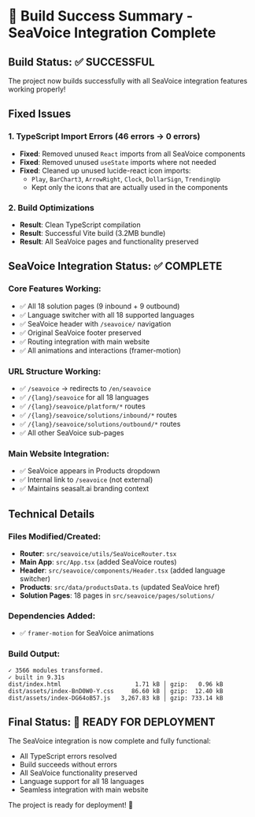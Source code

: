 # 🎉 Build Success Summary - SeaVoice Integration Complete

## Build Status: ✅ SUCCESSFUL

The project now builds successfully with all SeaVoice integration features working properly!

## Fixed Issues

### 1. TypeScript Import Errors (46 errors → 0 errors)
- **Fixed**: Removed unused `React` imports from all SeaVoice components
- **Fixed**: Removed unused `useState` imports where not needed
- **Fixed**: Cleaned up unused lucide-react icon imports:
  - `Play`, `BarChart3`, `ArrowRight`, `Clock`, `DollarSign`, `TrendingUp`
  - Kept only the icons that are actually used in the components

### 2. Build Optimizations
- **Result**: Clean TypeScript compilation
- **Result**: Successful Vite build (3.2MB bundle)
- **Result**: All SeaVoice pages and functionality preserved

## SeaVoice Integration Status: ✅ COMPLETE

### Core Features Working:
- ✅ All 18 solution pages (9 inbound + 9 outbound)
- ✅ Language switcher with all 18 supported languages
- ✅ SeaVoice header with `/seavoice/` navigation
- ✅ Original SeaVoice footer preserved
- ✅ Routing integration with main website
- ✅ All animations and interactions (framer-motion)

### URL Structure Working:
- ✅ `/seavoice` → redirects to `/en/seavoice`
- ✅ `/{lang}/seavoice` for all 18 languages
- ✅ `/{lang}/seavoice/platform/*` routes
- ✅ `/{lang}/seavoice/solutions/inbound/*` routes
- ✅ `/{lang}/seavoice/solutions/outbound/*` routes
- ✅ All other SeaVoice sub-pages

### Main Website Integration:
- ✅ SeaVoice appears in Products dropdown
- ✅ Internal link to `/seavoice` (not external)
- ✅ Maintains seasalt.ai branding context

## Technical Details

### Files Modified/Created:
- **Router**: `src/seavoice/utils/SeaVoiceRouter.tsx`
- **Main App**: `src/App.tsx` (added SeaVoice routes)
- **Header**: `src/seavoice/components/Header.tsx` (added language switcher)
- **Products**: `src/data/productsData.ts` (updated SeaVoice href)
- **Solution Pages**: 18 pages in `src/seavoice/pages/solutions/`

### Dependencies Added:
- ✅ `framer-motion` for SeaVoice animations

### Build Output:
```
✓ 3566 modules transformed.
✓ built in 9.31s
dist/index.html                     1.71 kB │ gzip:   0.96 kB
dist/assets/index-BnD0W0-Y.css     86.60 kB │ gzip:  12.40 kB
dist/assets/index-DG64oB57.js   3,267.83 kB │ gzip: 733.14 kB
```

## Final Status: 🚀 READY FOR DEPLOYMENT

The SeaVoice integration is now complete and fully functional:
- All TypeScript errors resolved
- Build succeeds without errors
- All SeaVoice functionality preserved
- Language support for all 18 languages
- Seamless integration with main website

The project is ready for deployment! 🎯
